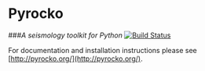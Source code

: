 # Pyrocko
###_A seismology toolkit for Python_
[![Build Status](https://travis-ci.org/pyrocko/pyrocko.svg?branch=master)](https://travis-ci.org/pyrocko/pyrocko)

For documentation and installation instructions please see 
[http://pyrocko.org/](http://pyrocko.org/).
